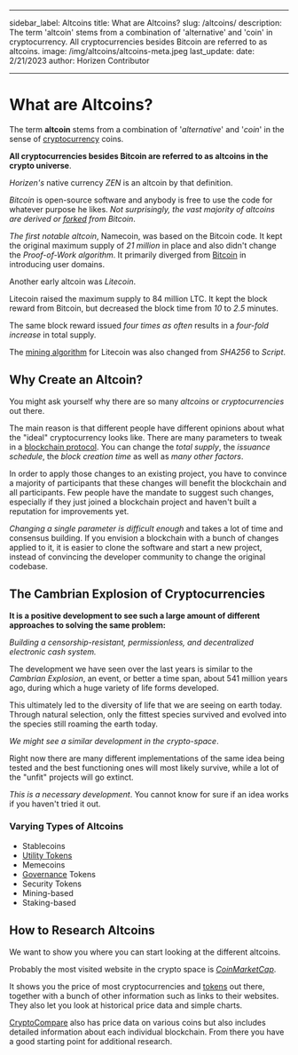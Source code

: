 ﻿---

sidebar_label: Altcoins
title: What are Altcoins?
slug: /altcoins/
description: The term 'altcoin' stems from a combination of 'alternative' and 'coin' in cryptocurrency. All cryptocurrencies besides Bitcoin are referred to as altcoins.
image: /img/altcoins/altcoins-meta.jpeg
last_update:
  date: 2/21/2023
  author: Horizen Contributor

---

# What are Altcoins?

The term **altcoin** stems from a combination of '_alternative_' and '_coin_' in the sense of [cryptocurrency](cryptocurrency/cryptocurrency.md) coins. 

**All cryptocurrencies besides Bitcoin are referred to as altcoins in the crypto universe**. 

_Horizen's_ native currency _ZEN_ is an altcoin by that definition. 

_Bitcoin_ is open-source software and anybody is free to use the code for whatever purpose he likes. _Not surprisingly, the vast majority of altcoins are derived or [forked](governance/blockchain-forks.md) from Bitcoin_.

_The first notable altcoin_, Namecoin, was based on the Bitcoin code. It kept the original maximum supply of _21 million_ in place and also didn't change the _Proof-of-Work algorithm_. It primarily diverged from [Bitcoin](cryptocurrency/bitcoin-glossary.md) in introducing user domains.

 Another early altcoin was _Litecoin_.

Litecoin raised the maximum supply to 84 million LTC. It kept the block reward from Bitcoin, but decreased the block time from _10_ to _2.5_ minutes. 

The same block reward issued _four times as often_ results in a _four-fold increase_ in total supply. 

The [mining algorithm](mining/crypto-mining.md) for Litecoin was also changed from _SHA256_ to _Script_.

## Why Create an Altcoin?

You might ask yourself why there are so many _altcoins_ or _cryptocurrencies_ out there. 

The main reason is that different people have different opinions about what the "ideal" cryptocurrency looks like. There are many parameters to tweak in a [blockchain protocol](architecture/blockchain-protocols.md). You can change the _total supply_, the _issuance schedule_, the _block creation time_ as well as _many other factors_.

In order to apply those changes to an existing project, you have to convince a majority of participants that these changes will benefit the blockchain and all participants. Few people have the mandate to suggest such changes, especially if they just joined a blockchain project and haven't built a reputation for improvements yet. 

_Changing a single parameter is difficult enough_ and takes a lot of time and consensus building. If you envision a blockchain with a bunch of changes applied to it, it is easier to clone the software and start a new project, instead of convincing the developer community to change the original codebase.

## The Cambrian Explosion of Cryptocurrencies

**It is a positive development to see such a large amount of different approaches to solving the same problem:** 

*Building a censorship-resistant, permissionless, and decentralized electronic cash system.* 

The development we have seen over the last years is similar to the _Cambrian Explosion_, an event, or better a time span, about 541 million years ago, during which a huge variety of life forms developed. 

This ultimately led to the diversity of life that we are seeing on earth today. Through natural selection, only the fittest species survived and evolved into the species still roaming the earth today.

_We might see a similar development in the crypto-space_. 

Right now there are many different implementations of the same idea being tested and the best functioning ones will most likely survive, while a lot of the "unfit" projects will go extinct. 

_This is a necessary development_. You cannot know for sure if an idea works if you haven't tried it out.

### Varying Types of Altcoins

 - Stablecoins
 - [Utility Tokens](tokenomics/what-is-a-token.md)
 - Memecoins
 - [Governance](governance/blockchain-governance.md) Tokens
 - Security Tokens
 - Mining-based
 - Staking-based


## How to Research Altcoins

We want to show you where you can start looking at the different altcoins. 

Probably the most visited website in the crypto space is [*CoinMarketCap*](https://coinmarketcap.com/). 

It shows you the price of most cryptocurrencies and [tokens](tokenomics/what-is-a-token.md) out there, together with a bunch of other information such as links to their websites. They also let you look at historical price data and simple charts.

[CryptoCompare](https://www.cryptocompare.com/) also has price data on various coins but also includes detailed information about each individual blockchain. From there you have a good starting point for additional research.





